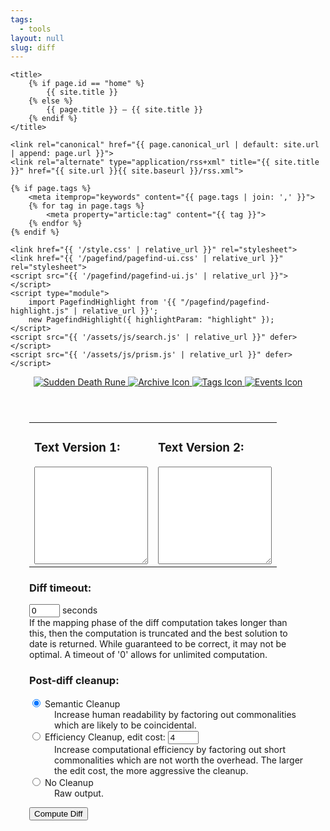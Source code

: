 ```yaml
---
tags:
  - tools
layout: null
slug: diff
---
```


<head>
    <meta charset="UTF-8">
    <meta name="viewport" content="width=device-width, initial-scale=1.0">

    <title>
        {% if page.id == "home" %}
            {{ site.title }}
        {% else %}
            {{ page.title }} — {{ site.title }}
        {% endif %}
    </title>

    <link rel="canonical" href="{{ page.canonical_url | default: site.url | append: page.url }}">
    <link rel="alternate" type="application/rss+xml" title="{{ site.title }}" href="{{ site.url }}{{ site.baseurl }}/rss.xml">

    {% if page.tags %}
        <meta itemprop="keywords" content="{{ page.tags | join: ',' }}">
        {% for tag in page.tags %}
            <meta property="article:tag" content="{{ tag }}">
        {% endfor %}
    {% endif %}

    <link href="{{ '/style.css' | relative_url }}" rel="stylesheet">
    <link href="{{ '/pagefind/pagefind-ui.css' | relative_url }}" rel="stylesheet">
    <script src="{{ '/pagefind/pagefind-ui.js' | relative_url }}"></script>
    <script type="module">
        import PagefindHighlight from '{{ "/pagefind/pagefind-highlight.js" | relative_url }}';
        new PagefindHighlight({ highlightParam: "highlight" });
    </script>
    <script src="{{ '/assets/js/search.js' | relative_url }}" defer></script>
    <script src="{{ '/assets/js/prism.js' | relative_url }}" defer></script>
</head>
<body>
    <a class="search-input-block" id="search"></a>
    <header>
        <nav aria-label="Main navigation">
            <div class="header-container">
                <a class="internal-link" href="/">
                    <img src="{{ '/assets/Sudden_Death_Rune.gif' | relative_url }}" alt="Sudden Death Rune" class="favicon">
                </a>
                <a href="https://ib.bsb.br/archive">
                    <img src="{{ '/favicon.ico' | relative_url }}" alt="Archive Icon" class="favicon">
                </a>
                <a href="https://ib.bsb.br/tags">
                    <img src="{{ '/assets/Label.gif' | relative_url }}" alt="Tags Icon" class="favicon">
                </a>
                <a href="https://ib.bsb.br/events">
                    <img src="{{ '/assets/Paralyse_Rune.gif' | relative_url }}" alt="Events Icon" class="favicon">
                </a>
            </div>
        </nav>
    </header>
    <div style="position: relative; margin: 30px;">
        <form action="#" onsubmit="return false">
            <table width="100%">
                <tbody>
                    <tr>
                        <td width="50%">
                            <h3>Text Version 1:</h3>
                            <textarea id="text1" style="width: 100%" rows="10"></textarea>
                        </td>
                        <td width="50%">
                            <h3>Text Version 2:</h3>
                            <textarea id="text2" style="width: 100%" rows="10"></textarea>
                        </td>
                    </tr>
                </tbody>
            </table>
            <h3>Diff timeout:</h3>
            <p><input type="text" size="3" maxlength="5" value="0" id="timeout"> seconds<br>
                If the mapping phase of the diff computation takes longer than this, then the computation
                is truncated and the best solution to date is returned. While guaranteed to be correct,
                it may not be optimal. A timeout of '0' allows for unlimited computation.</p>
            <h3>Post-diff cleanup:</h3>
            <dl>
                <dt><input type="radio" name="cleanup" id="semantic" checked="">
                    <label for="semantic">Semantic Cleanup</label>
                </dt>
                <dd>Increase human readability by factoring out commonalities which are likely to be
                    coincidental.</dd>
                <dt><input type="radio" name="cleanup" id="efficiency">
                    <label for="efficiency">Efficiency Cleanup</label>,
                    edit cost: <input type="text" size="3" maxlength="5" value="4" id="editcost">
                </dt>
                <dd>Increase computational efficiency by factoring out short commonalities which are
                    not worth the overhead. The larger the edit cost, the more aggressive the cleanup.</dd>
                <dt><input type="radio" name="cleanup" id="raw">
                    <label for="raw">No Cleanup</label>
                </dt>
                <dd>Raw output.</dd>
            </dl>
            <p><input type="button" onclick="launch()" value="Compute Diff"></p>
        </form>
    </div>
    <br>
    <div style="position: relative; margin: 30px;" id="outputdiv"></div>
  <script>
var diff_match_patch=function(){this.Diff_Timeout=1;this.Diff_EditCost=4;this.Match_Threshold=.5;this.Match_Distance=1E3;this.Patch_DeleteThreshold=.5;this.Patch_Margin=4;this.Match_MaxBits=32},DIFF_DELETE=-1,DIFF_INSERT=1,DIFF_EQUAL=0;diff_match_patch.Diff=function(a,b){this[0]=a;this[1]=b};diff_match_patch.Diff.prototype.length=2;diff_match_patch.Diff.prototype.toString=function(){return this[0]+","+this[1]};
diff_match_patch.prototype.diff_main=function(a,b,c,d){"undefined"==typeof d&&(d=0>=this.Diff_Timeout?Number.MAX_VALUE:(new Date).getTime()+1E3*this.Diff_Timeout);if(null==a||null==b)throw Error("Null input. (diff_main)");if(a==b)return a?[new diff_match_patch.Diff(DIFF_EQUAL,a)]:[];"undefined"==typeof c&&(c=!0);var e=c,f=this.diff_commonPrefix(a,b);c=a.substring(0,f);a=a.substring(f);b=b.substring(f);f=this.diff_commonSuffix(a,b);var g=a.substring(a.length-f);a=a.substring(0,a.length-f);b=b.substring(0,
b.length-f);a=this.diff_compute_(a,b,e,d);c&&a.unshift(new diff_match_patch.Diff(DIFF_EQUAL,c));g&&a.push(new diff_match_patch.Diff(DIFF_EQUAL,g));this.diff_cleanupMerge(a);return a};
diff_match_patch.prototype.diff_compute_=function(a,b,c,d){if(!a)return[new diff_match_patch.Diff(DIFF_INSERT,b)];if(!b)return[new diff_match_patch.Diff(DIFF_DELETE,a)];var e=a.length>b.length?a:b,f=a.length>b.length?b:a,g=e.indexOf(f);return-1!=g?(c=[new diff_match_patch.Diff(DIFF_INSERT,e.substring(0,g)),new diff_match_patch.Diff(DIFF_EQUAL,f),new diff_match_patch.Diff(DIFF_INSERT,e.substring(g+f.length))],a.length>b.length&&(c[0][0]=c[2][0]=DIFF_DELETE),c):1==f.length?[new diff_match_patch.Diff(DIFF_DELETE,
a),new diff_match_patch.Diff(DIFF_INSERT,b)]:(e=this.diff_halfMatch_(a,b))?(b=e[1],f=e[3],a=e[4],e=this.diff_main(e[0],e[2],c,d),c=this.diff_main(b,f,c,d),e.concat([new diff_match_patch.Diff(DIFF_EQUAL,a)],c)):c&&100<a.length&&100<b.length?this.diff_lineMode_(a,b,d):this.diff_bisect_(a,b,d)};
diff_match_patch.prototype.diff_lineMode_=function(a,b,c){var d=this.diff_linesToChars_(a,b);a=d.chars1;b=d.chars2;d=d.lineArray;a=this.diff_main(a,b,!1,c);this.diff_charsToLines_(a,d);this.diff_cleanupSemantic(a);a.push(new diff_match_patch.Diff(DIFF_EQUAL,""));for(var e=d=b=0,f="",g="";b<a.length;){switch(a[b][0]){case DIFF_INSERT:e++;g+=a[b][1];break;case DIFF_DELETE:d++;f+=a[b][1];break;case DIFF_EQUAL:if(1<=d&&1<=e){a.splice(b-d-e,d+e);b=b-d-e;d=this.diff_main(f,g,!1,c);for(e=d.length-1;0<=e;e--)a.splice(b,
0,d[e]);b+=d.length}d=e=0;g=f=""}b++}a.pop();return a};
diff_match_patch.prototype.diff_bisect_=function(a,b,c){for(var d=a.length,e=b.length,f=Math.ceil((d+e)/2),g=2*f,h=Array(g),l=Array(g),k=0;k<g;k++)h[k]=-1,l[k]=-1;h[f+1]=0;l[f+1]=0;k=d-e;for(var m=0!=k%2,p=0,x=0,w=0,q=0,t=0;t<f&&!((new Date).getTime()>c);t++){for(var v=-t+p;v<=t-x;v+=2){var n=f+v;var r=v==-t||v!=t&&h[n-1]<h[n+1]?h[n+1]:h[n-1]+1;for(var y=r-v;r<d&&y<e&&a.charAt(r)==b.charAt(y);)r++,y++;h[n]=r;if(r>d)x+=2;else if(y>e)p+=2;else if(m&&(n=f+k-v,0<=n&&n<g&&-1!=l[n])){var u=d-l[n];if(r>=
u)return this.diff_bisectSplit_(a,b,r,y,c)}}for(v=-t+w;v<=t-q;v+=2){n=f+v;u=v==-t||v!=t&&l[n-1]<l[n+1]?l[n+1]:l[n-1]+1;for(r=u-v;u<d&&r<e&&a.charAt(d-u-1)==b.charAt(e-r-1);)u++,r++;l[n]=u;if(u>d)q+=2;else if(r>e)w+=2;else if(!m&&(n=f+k-v,0<=n&&n<g&&-1!=h[n]&&(r=h[n],y=f+r-n,u=d-u,r>=u)))return this.diff_bisectSplit_(a,b,r,y,c)}}return[new diff_match_patch.Diff(DIFF_DELETE,a),new diff_match_patch.Diff(DIFF_INSERT,b)]};
diff_match_patch.prototype.diff_bisectSplit_=function(a,b,c,d,e){var f=a.substring(0,c),g=b.substring(0,d);a=a.substring(c);b=b.substring(d);f=this.diff_main(f,g,!1,e);e=this.diff_main(a,b,!1,e);return f.concat(e)};
diff_match_patch.prototype.diff_linesToChars_=function(a,b){function c(a){for(var b="",c=0,g=-1,h=d.length;g<a.length-1;){g=a.indexOf("\n",c);-1==g&&(g=a.length-1);var l=a.substring(c,g+1);(e.hasOwnProperty?e.hasOwnProperty(l):void 0!==e[l])?b+=String.fromCharCode(e[l]):(h==f&&(l=a.substring(c),g=a.length),b+=String.fromCharCode(h),e[l]=h,d[h++]=l);c=g+1}return b}var d=[],e={};d[0]="";var f=4E4,g=c(a);f=65535;var h=c(b);return{chars1:g,chars2:h,lineArray:d}};
diff_match_patch.prototype.diff_charsToLines_=function(a,b){for(var c=0;c<a.length;c++){for(var d=a[c][1],e=[],f=0;f<d.length;f++)e[f]=b[d.charCodeAt(f)];a[c][1]=e.join("")}};diff_match_patch.prototype.diff_commonPrefix=function(a,b){if(!a||!b||a.charAt(0)!=b.charAt(0))return 0;for(var c=0,d=Math.min(a.length,b.length),e=d,f=0;c<e;)a.substring(f,e)==b.substring(f,e)?f=c=e:d=e,e=Math.floor((d-c)/2+c);return e};
diff_match_patch.prototype.diff_commonSuffix=function(a,b){if(!a||!b||a.charAt(a.length-1)!=b.charAt(b.length-1))return 0;for(var c=0,d=Math.min(a.length,b.length),e=d,f=0;c<e;)a.substring(a.length-e,a.length-f)==b.substring(b.length-e,b.length-f)?f=c=e:d=e,e=Math.floor((d-c)/2+c);return e};
diff_match_patch.prototype.diff_commonOverlap_=function(a,b){var c=a.length,d=b.length;if(0==c||0==d)return 0;c>d?a=a.substring(c-d):c<d&&(b=b.substring(0,c));c=Math.min(c,d);if(a==b)return c;d=0;for(var e=1;;){var f=a.substring(c-e);f=b.indexOf(f);if(-1==f)return d;e+=f;if(0==f||a.substring(c-e)==b.substring(0,e))d=e,e++}};
diff_match_patch.prototype.diff_halfMatch_=function(a,b){function c(a,b,c){for(var d=a.substring(c,c+Math.floor(a.length/4)),e=-1,g="",h,k,l,m;-1!=(e=b.indexOf(d,e+1));){var p=f.diff_commonPrefix(a.substring(c),b.substring(e)),u=f.diff_commonSuffix(a.substring(0,c),b.substring(0,e));g.length<u+p&&(g=b.substring(e-u,e)+b.substring(e,e+p),h=a.substring(0,c-u),k=a.substring(c+p),l=b.substring(0,e-u),m=b.substring(e+p))}return 2*g.length>=a.length?[h,k,l,m,g]:null}if(0>=this.Diff_Timeout)return null;
var d=a.length>b.length?a:b,e=a.length>b.length?b:a;if(4>d.length||2*e.length<d.length)return null;var f=this,g=c(d,e,Math.ceil(d.length/4));d=c(d,e,Math.ceil(d.length/2));if(g||d)g=d?g?g[4].length>d[4].length?g:d:d:g;else return null;if(a.length>b.length){d=g[0];e=g[1];var h=g[2];var l=g[3]}else h=g[0],l=g[1],d=g[2],e=g[3];return[d,e,h,l,g[4]]};
diff_match_patch.prototype.diff_cleanupSemantic=function(a){for(var b=!1,c=[],d=0,e=null,f=0,g=0,h=0,l=0,k=0;f<a.length;)a[f][0]==DIFF_EQUAL?(c[d++]=f,g=l,h=k,k=l=0,e=a[f][1]):(a[f][0]==DIFF_INSERT?l+=a[f][1].length:k+=a[f][1].length,e&&e.length<=Math.max(g,h)&&e.length<=Math.max(l,k)&&(a.splice(c[d-1],0,new diff_match_patch.Diff(DIFF_DELETE,e)),a[c[d-1]+1][0]=DIFF_INSERT,d--,d--,f=0<d?c[d-1]:-1,k=l=h=g=0,e=null,b=!0)),f++;b&&this.diff_cleanupMerge(a);this.diff_cleanupSemanticLossless(a);for(f=1;f<
a.length;){if(a[f-1][0]==DIFF_DELETE&&a[f][0]==DIFF_INSERT){b=a[f-1][1];c=a[f][1];d=this.diff_commonOverlap_(b,c);e=this.diff_commonOverlap_(c,b);if(d>=e){if(d>=b.length/2||d>=c.length/2)a.splice(f,0,new diff_match_patch.Diff(DIFF_EQUAL,c.substring(0,d))),a[f-1][1]=b.substring(0,b.length-d),a[f+1][1]=c.substring(d),f++}else if(e>=b.length/2||e>=c.length/2)a.splice(f,0,new diff_match_patch.Diff(DIFF_EQUAL,b.substring(0,e))),a[f-1][0]=DIFF_INSERT,a[f-1][1]=c.substring(0,c.length-e),a[f+1][0]=DIFF_DELETE,
a[f+1][1]=b.substring(e),f++;f++}f++}};
diff_match_patch.prototype.diff_cleanupSemanticLossless=function(a){function b(a,b){if(!a||!b)return 6;var c=a.charAt(a.length-1),d=b.charAt(0),e=c.match(diff_match_patch.nonAlphaNumericRegex_),f=d.match(diff_match_patch.nonAlphaNumericRegex_),g=e&&c.match(diff_match_patch.whitespaceRegex_),h=f&&d.match(diff_match_patch.whitespaceRegex_);c=g&&c.match(diff_match_patch.linebreakRegex_);d=h&&d.match(diff_match_patch.linebreakRegex_);var k=c&&a.match(diff_match_patch.blanklineEndRegex_),l=d&&b.match(diff_match_patch.blanklineStartRegex_);
return k||l?5:c||d?4:e&&!g&&h?3:g||h?2:e||f?1:0}for(var c=1;c<a.length-1;){if(a[c-1][0]==DIFF_EQUAL&&a[c+1][0]==DIFF_EQUAL){var d=a[c-1][1],e=a[c][1],f=a[c+1][1],g=this.diff_commonSuffix(d,e);if(g){var h=e.substring(e.length-g);d=d.substring(0,d.length-g);e=h+e.substring(0,e.length-g);f=h+f}g=d;h=e;for(var l=f,k=b(d,e)+b(e,f);e.charAt(0)===f.charAt(0);){d+=e.charAt(0);e=e.substring(1)+f.charAt(0);f=f.substring(1);var m=b(d,e)+b(e,f);m>=k&&(k=m,g=d,h=e,l=f)}a[c-1][1]!=g&&(g?a[c-1][1]=g:(a.splice(c-
1,1),c--),a[c][1]=h,l?a[c+1][1]=l:(a.splice(c+1,1),c--))}c++}};diff_match_patch.nonAlphaNumericRegex_=/[^a-zA-Z0-9]/;diff_match_patch.whitespaceRegex_=/\s/;diff_match_patch.linebreakRegex_=/[\r\n]/;diff_match_patch.blanklineEndRegex_=/\n\r?\n$/;diff_match_patch.blanklineStartRegex_=/^\r?\n\r?\n/;
diff_match_patch.prototype.diff_cleanupEfficiency=function(a){for(var b=!1,c=[],d=0,e=null,f=0,g=!1,h=!1,l=!1,k=!1;f<a.length;)a[f][0]==DIFF_EQUAL?(a[f][1].length<this.Diff_EditCost&&(l||k)?(c[d++]=f,g=l,h=k,e=a[f][1]):(d=0,e=null),l=k=!1):(a[f][0]==DIFF_DELETE?k=!0:l=!0,e&&(g&&h&&l&&k||e.length<this.Diff_EditCost/2&&3==g+h+l+k)&&(a.splice(c[d-1],0,new diff_match_patch.Diff(DIFF_DELETE,e)),a[c[d-1]+1][0]=DIFF_INSERT,d--,e=null,g&&h?(l=k=!0,d=0):(d--,f=0<d?c[d-1]:-1,l=k=!1),b=!0)),f++;b&&this.diff_cleanupMerge(a)};
diff_match_patch.prototype.diff_cleanupMerge=function(a){a.push(new diff_match_patch.Diff(DIFF_EQUAL,""));for(var b=0,c=0,d=0,e="",f="",g;b<a.length;)switch(a[b][0]){case DIFF_INSERT:d++;f+=a[b][1];b++;break;case DIFF_DELETE:c++;e+=a[b][1];b++;break;case DIFF_EQUAL:1<c+d?(0!==c&&0!==d&&(g=this.diff_commonPrefix(f,e),0!==g&&(0<b-c-d&&a[b-c-d-1][0]==DIFF_EQUAL?a[b-c-d-1][1]+=f.substring(0,g):(a.splice(0,0,new diff_match_patch.Diff(DIFF_EQUAL,f.substring(0,g))),b++),f=f.substring(g),e=e.substring(g)),
g=this.diff_commonSuffix(f,e),0!==g&&(a[b][1]=f.substring(f.length-g)+a[b][1],f=f.substring(0,f.length-g),e=e.substring(0,e.length-g))),b-=c+d,a.splice(b,c+d),e.length&&(a.splice(b,0,new diff_match_patch.Diff(DIFF_DELETE,e)),b++),f.length&&(a.splice(b,0,new diff_match_patch.Diff(DIFF_INSERT,f)),b++),b++):0!==b&&a[b-1][0]==DIFF_EQUAL?(a[b-1][1]+=a[b][1],a.splice(b,1)):b++,c=d=0,f=e=""}""===a[a.length-1][1]&&a.pop();c=!1;for(b=1;b<a.length-1;)a[b-1][0]==DIFF_EQUAL&&a[b+1][0]==DIFF_EQUAL&&(a[b][1].substring(a[b][1].length-
a[b-1][1].length)==a[b-1][1]?(a[b][1]=a[b-1][1]+a[b][1].substring(0,a[b][1].length-a[b-1][1].length),a[b+1][1]=a[b-1][1]+a[b+1][1],a.splice(b-1,1),c=!0):a[b][1].substring(0,a[b+1][1].length)==a[b+1][1]&&(a[b-1][1]+=a[b+1][1],a[b][1]=a[b][1].substring(a[b+1][1].length)+a[b+1][1],a.splice(b+1,1),c=!0)),b++;c&&this.diff_cleanupMerge(a)};
diff_match_patch.prototype.diff_xIndex=function(a,b){var c=0,d=0,e=0,f=0,g;for(g=0;g<a.length;g++){a[g][0]!==DIFF_INSERT&&(c+=a[g][1].length);a[g][0]!==DIFF_DELETE&&(d+=a[g][1].length);if(c>b)break;e=c;f=d}return a.length!=g&&a[g][0]===DIFF_DELETE?f:f+(b-e)};
diff_match_patch.prototype.diff_prettyHtml=function(a){for(var b=[],c=/&/g,d=/</g,e=/>/g,f=/\n/g,g=0;g<a.length;g++){var h=a[g][0],l=a[g][1].replace(c,"&amp;").replace(d,"&lt;").replace(e,"&gt;").replace(f,"&para;<br>");switch(h){case DIFF_INSERT:b[g]='<ins style="background:#54ff5491;">'+l+"</ins>";break;case DIFF_DELETE:b[g]='<del style="background:#ff070782;">'+l+"</del>";break;case DIFF_EQUAL:b[g]="<span>"+l+"</span>"}}return b.join("")};
diff_match_patch.prototype.diff_text1=function(a){for(var b=[],c=0;c<a.length;c++)a[c][0]!==DIFF_INSERT&&(b[c]=a[c][1]);return b.join("")};diff_match_patch.prototype.diff_text2=function(a){for(var b=[],c=0;c<a.length;c++)a[c][0]!==DIFF_DELETE&&(b[c]=a[c][1]);return b.join("")};
diff_match_patch.prototype.diff_levenshtein=function(a){for(var b=0,c=0,d=0,e=0;e<a.length;e++){var f=a[e][1];switch(a[e][0]){case DIFF_INSERT:c+=f.length;break;case DIFF_DELETE:d+=f.length;break;case DIFF_EQUAL:b+=Math.max(c,d),d=c=0}}return b+=Math.max(c,d)};
diff_match_patch.prototype.diff_toDelta=function(a){for(var b=[],c=0;c<a.length;c++)switch(a[c][0]){case DIFF_INSERT:b[c]="+"+encodeURI(a[c][1]);break;case DIFF_DELETE:b[c]="-"+a[c][1].length;break;case DIFF_EQUAL:b[c]="="+a[c][1].length}return b.join("\t").replace(/%20/g," ")};
diff_match_patch.prototype.diff_fromDelta=function(a,b){for(var c=[],d=0,e=0,f=b.split(/\t/g),g=0;g<f.length;g++){var h=f[g].substring(1);switch(f[g].charAt(0)){case "+":try{c[d++]=new diff_match_patch.Diff(DIFF_INSERT,decodeURI(h))}catch(k){throw Error("Illegal escape in diff_fromDelta: "+h);}break;case "-":case "=":var l=parseInt(h,10);if(isNaN(l)||0>l)throw Error("Invalid number in diff_fromDelta: "+h);h=a.substring(e,e+=l);"="==f[g].charAt(0)?c[d++]=new diff_match_patch.Diff(DIFF_EQUAL,h):c[d++]=
new diff_match_patch.Diff(DIFF_DELETE,h);break;default:if(f[g])throw Error("Invalid diff operation in diff_fromDelta: "+f[g]);}}if(e!=a.length)throw Error("Delta length ("+e+") does not equal source text length ("+a.length+").");return c};diff_match_patch.prototype.match_main=function(a,b,c){if(null==a||null==b||null==c)throw Error("Null input. (match_main)");c=Math.max(0,Math.min(c,a.length));return a==b?0:a.length?a.substring(c,c+b.length)==b?c:this.match_bitap_(a,b,c):-1};
diff_match_patch.prototype.match_bitap_=function(a,b,c){function d(a,d){var e=a/b.length,g=Math.abs(c-d);return f.Match_Distance?e+g/f.Match_Distance:g?1:e}if(b.length>this.Match_MaxBits)throw Error("Pattern too long for this browser.");var e=this.match_alphabet_(b),f=this,g=this.Match_Threshold,h=a.indexOf(b,c);-1!=h&&(g=Math.min(d(0,h),g),h=a.lastIndexOf(b,c+b.length),-1!=h&&(g=Math.min(d(0,h),g)));var l=1<<b.length-1;h=-1;for(var k,m,p=b.length+a.length,x,w=0;w<b.length;w++){k=0;for(m=p;k<m;)d(w,
c+m)<=g?k=m:p=m,m=Math.floor((p-k)/2+k);p=m;k=Math.max(1,c-m+1);var q=Math.min(c+m,a.length)+b.length;m=Array(q+2);for(m[q+1]=(1<<w)-1;q>=k;q--){var t=e[a.charAt(q-1)];m[q]=0===w?(m[q+1]<<1|1)&t:(m[q+1]<<1|1)&t|(x[q+1]|x[q])<<1|1|x[q+1];if(m[q]&l&&(t=d(w,q-1),t<=g))if(g=t,h=q-1,h>c)k=Math.max(1,2*c-h);else break}if(d(w+1,c)>g)break;x=m}return h};
diff_match_patch.prototype.match_alphabet_=function(a){for(var b={},c=0;c<a.length;c++)b[a.charAt(c)]=0;for(c=0;c<a.length;c++)b[a.charAt(c)]|=1<<a.length-c-1;return b};
diff_match_patch.prototype.patch_addContext_=function(a,b){if(0!=b.length){if(null===a.start2)throw Error("patch not initialized");for(var c=b.substring(a.start2,a.start2+a.length1),d=0;b.indexOf(c)!=b.lastIndexOf(c)&&c.length<this.Match_MaxBits-this.Patch_Margin-this.Patch_Margin;)d+=this.Patch_Margin,c=b.substring(a.start2-d,a.start2+a.length1+d);d+=this.Patch_Margin;(c=b.substring(a.start2-d,a.start2))&&a.diffs.unshift(new diff_match_patch.Diff(DIFF_EQUAL,c));(d=b.substring(a.start2+a.length1,
a.start2+a.length1+d))&&a.diffs.push(new diff_match_patch.Diff(DIFF_EQUAL,d));a.start1-=c.length;a.start2-=c.length;a.length1+=c.length+d.length;a.length2+=c.length+d.length}};
diff_match_patch.prototype.patch_make=function(a,b,c){if("string"==typeof a&&"string"==typeof b&&"undefined"==typeof c){var d=a;b=this.diff_main(d,b,!0);2<b.length&&(this.diff_cleanupSemantic(b),this.diff_cleanupEfficiency(b))}else if(a&&"object"==typeof a&&"undefined"==typeof b&&"undefined"==typeof c)b=a,d=this.diff_text1(b);else if("string"==typeof a&&b&&"object"==typeof b&&"undefined"==typeof c)d=a;else if("string"==typeof a&&"string"==typeof b&&c&&"object"==typeof c)d=a,b=c;else throw Error("Unknown call format to patch_make.");
if(0===b.length)return[];c=[];a=new diff_match_patch.patch_obj;for(var e=0,f=0,g=0,h=d,l=0;l<b.length;l++){var k=b[l][0],m=b[l][1];e||k===DIFF_EQUAL||(a.start1=f,a.start2=g);switch(k){case DIFF_INSERT:a.diffs[e++]=b[l];a.length2+=m.length;d=d.substring(0,g)+m+d.substring(g);break;case DIFF_DELETE:a.length1+=m.length;a.diffs[e++]=b[l];d=d.substring(0,g)+d.substring(g+m.length);break;case DIFF_EQUAL:m.length<=2*this.Patch_Margin&&e&&b.length!=l+1?(a.diffs[e++]=b[l],a.length1+=m.length,a.length2+=m.length):
m.length>=2*this.Patch_Margin&&e&&(this.patch_addContext_(a,h),c.push(a),a=new diff_match_patch.patch_obj,e=0,h=d,f=g)}k!==DIFF_INSERT&&(f+=m.length);k!==DIFF_DELETE&&(g+=m.length)}e&&(this.patch_addContext_(a,h),c.push(a));return c};
diff_match_patch.prototype.patch_deepCopy=function(a){for(var b=[],c=0;c<a.length;c++){var d=a[c],e=new diff_match_patch.patch_obj;e.diffs=[];for(var f=0;f<d.diffs.length;f++)e.diffs[f]=new diff_match_patch.Diff(d.diffs[f][0],d.diffs[f][1]);e.start1=d.start1;e.start2=d.start2;e.length1=d.length1;e.length2=d.length2;b[c]=e}return b};
diff_match_patch.prototype.patch_apply=function(a,b){if(0==a.length)return[b,[]];a=this.patch_deepCopy(a);var c=this.patch_addPadding(a);b=c+b+c;this.patch_splitMax(a);for(var d=0,e=[],f=0;f<a.length;f++){var g=a[f].start2+d,h=this.diff_text1(a[f].diffs),l=-1;if(h.length>this.Match_MaxBits){var k=this.match_main(b,h.substring(0,this.Match_MaxBits),g);-1!=k&&(l=this.match_main(b,h.substring(h.length-this.Match_MaxBits),g+h.length-this.Match_MaxBits),-1==l||k>=l)&&(k=-1)}else k=this.match_main(b,h,
g);if(-1==k)e[f]=!1,d-=a[f].length2-a[f].length1;else if(e[f]=!0,d=k-g,g=-1==l?b.substring(k,k+h.length):b.substring(k,l+this.Match_MaxBits),h==g)b=b.substring(0,k)+this.diff_text2(a[f].diffs)+b.substring(k+h.length);else if(g=this.diff_main(h,g,!1),h.length>this.Match_MaxBits&&this.diff_levenshtein(g)/h.length>this.Patch_DeleteThreshold)e[f]=!1;else{this.diff_cleanupSemanticLossless(g);h=0;var m;for(l=0;l<a[f].diffs.length;l++){var p=a[f].diffs[l];p[0]!==DIFF_EQUAL&&(m=this.diff_xIndex(g,h));p[0]===
DIFF_INSERT?b=b.substring(0,k+m)+p[1]+b.substring(k+m):p[0]===DIFF_DELETE&&(b=b.substring(0,k+m)+b.substring(k+this.diff_xIndex(g,h+p[1].length)));p[0]!==DIFF_DELETE&&(h+=p[1].length)}}}b=b.substring(c.length,b.length-c.length);return[b,e]};
diff_match_patch.prototype.patch_addPadding=function(a){for(var b=this.Patch_Margin,c="",d=1;d<=b;d++)c+=String.fromCharCode(d);for(d=0;d<a.length;d++)a[d].start1+=b,a[d].start2+=b;d=a[0];var e=d.diffs;if(0==e.length||e[0][0]!=DIFF_EQUAL)e.unshift(new diff_match_patch.Diff(DIFF_EQUAL,c)),d.start1-=b,d.start2-=b,d.length1+=b,d.length2+=b;else if(b>e[0][1].length){var f=b-e[0][1].length;e[0][1]=c.substring(e[0][1].length)+e[0][1];d.start1-=f;d.start2-=f;d.length1+=f;d.length2+=f}d=a[a.length-1];e=d.diffs;
0==e.length||e[e.length-1][0]!=DIFF_EQUAL?(e.push(new diff_match_patch.Diff(DIFF_EQUAL,c)),d.length1+=b,d.length2+=b):b>e[e.length-1][1].length&&(f=b-e[e.length-1][1].length,e[e.length-1][1]+=c.substring(0,f),d.length1+=f,d.length2+=f);return c};
diff_match_patch.prototype.patch_splitMax=function(a){for(var b=this.Match_MaxBits,c=0;c<a.length;c++)if(!(a[c].length1<=b)){var d=a[c];a.splice(c--,1);for(var e=d.start1,f=d.start2,g="";0!==d.diffs.length;){var h=new diff_match_patch.patch_obj,l=!0;h.start1=e-g.length;h.start2=f-g.length;""!==g&&(h.length1=h.length2=g.length,h.diffs.push(new diff_match_patch.Diff(DIFF_EQUAL,g)));for(;0!==d.diffs.length&&h.length1<b-this.Patch_Margin;){g=d.diffs[0][0];var k=d.diffs[0][1];g===DIFF_INSERT?(h.length2+=
k.length,f+=k.length,h.diffs.push(d.diffs.shift()),l=!1):g===DIFF_DELETE&&1==h.diffs.length&&h.diffs[0][0]==DIFF_EQUAL&&k.length>2*b?(h.length1+=k.length,e+=k.length,l=!1,h.diffs.push(new diff_match_patch.Diff(g,k)),d.diffs.shift()):(k=k.substring(0,b-h.length1-this.Patch_Margin),h.length1+=k.length,e+=k.length,g===DIFF_EQUAL?(h.length2+=k.length,f+=k.length):l=!1,h.diffs.push(new diff_match_patch.Diff(g,k)),k==d.diffs[0][1]?d.diffs.shift():d.diffs[0][1]=d.diffs[0][1].substring(k.length))}g=this.diff_text2(h.diffs);
g=g.substring(g.length-this.Patch_Margin);k=this.diff_text1(d.diffs).substring(0,this.Patch_Margin);""!==k&&(h.length1+=k.length,h.length2+=k.length,0!==h.diffs.length&&h.diffs[h.diffs.length-1][0]===DIFF_EQUAL?h.diffs[h.diffs.length-1][1]+=k:h.diffs.push(new diff_match_patch.Diff(DIFF_EQUAL,k)));l||a.splice(++c,0,h)}}};diff_match_patch.prototype.patch_toText=function(a){for(var b=[],c=0;c<a.length;c++)b[c]=a[c];return b.join("")};
diff_match_patch.prototype.patch_fromText=function(a){var b=[];if(!a)return b;a=a.split("\n");for(var c=0,d=/^@@ -(\d+),?(\d*) \+(\d+),?(\d*) @@$/;c<a.length;){var e=a[c].match(d);if(!e)throw Error("Invalid patch string: "+a[c]);var f=new diff_match_patch.patch_obj;b.push(f);f.start1=parseInt(e[1],10);""===e[2]?(f.start1--,f.length1=1):"0"==e[2]?f.length1=0:(f.start1--,f.length1=parseInt(e[2],10));f.start2=parseInt(e[3],10);""===e[4]?(f.start2--,f.length2=1):"0"==e[4]?f.length2=0:(f.start2--,f.length2=
parseInt(e[4],10));for(c++;c<a.length;){e=a[c].charAt(0);try{var g=decodeURI(a[c].substring(1))}catch(h){throw Error("Illegal escape in patch_fromText: "+g);}if("-"==e)f.diffs.push(new diff_match_patch.Diff(DIFF_DELETE,g));else if("+"==e)f.diffs.push(new diff_match_patch.Diff(DIFF_INSERT,g));else if(" "==e)f.diffs.push(new diff_match_patch.Diff(DIFF_EQUAL,g));else if("@"==e)break;else if(""!==e)throw Error('Invalid patch mode "'+e+'" in: '+g);c++}}return b};
diff_match_patch.patch_obj=function(){this.diffs=[];this.start2=this.start1=null;this.length2=this.length1=0};
diff_match_patch.patch_obj.prototype.toString=function(){for(var a=["@@ -"+(0===this.length1?this.start1+",0":1==this.length1?this.start1+1:this.start1+1+","+this.length1)+" +"+(0===this.length2?this.start2+",0":1==this.length2?this.start2+1:this.start2+1+","+this.length2)+" @@\n"],b,c=0;c<this.diffs.length;c++){switch(this.diffs[c][0]){case DIFF_INSERT:b="+";break;case DIFF_DELETE:b="-";break;case DIFF_EQUAL:b=" "}a[c+1]=b+encodeURI(this.diffs[c][1])+"\n"}return a.join("").replace(/%20/g," ")};
this.diff_match_patch=diff_match_patch;this.DIFF_DELETE=DIFF_DELETE;this.DIFF_INSERT=DIFF_INSERT;this.DIFF_EQUAL=DIFF_EQUAL;
  </script>
    <script>
        var dmp = new diff_match_patch();

        function launch() {
            var text1 = document.getElementById('text1').value;
            var text2 = document.getElementById('text2').value;
            dmp.Diff_Timeout = parseFloat(document.getElementById('timeout').value);
            dmp.Diff_EditCost = parseFloat(document.getElementById('editcost').value);

            var ms_start = (new Date()).getTime();
            var d = dmp.diff_main(text1, text2);
            var ms_end = (new Date()).getTime();

            if (document.getElementById('semantic').checked) {
                dmp.diff_cleanupSemantic(d);
            }
            if (document.getElementById('efficiency').checked) {
                dmp.diff_cleanupEfficiency(d);
            }
            var ds = dmp.diff_prettyHtml(d);
            document.getElementById('outputdiv').innerHTML = ds + '<BR>Time: ' + (ms_end - ms_start) / 1000 + 's';
        }
    </script>
</body>
